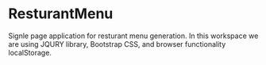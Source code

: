 # ResturantMenu
Signle page application for resturant menu generation. 
In this workspace we are using JQURY library, Bootstrap CSS, and browser functionality localStorage. 

